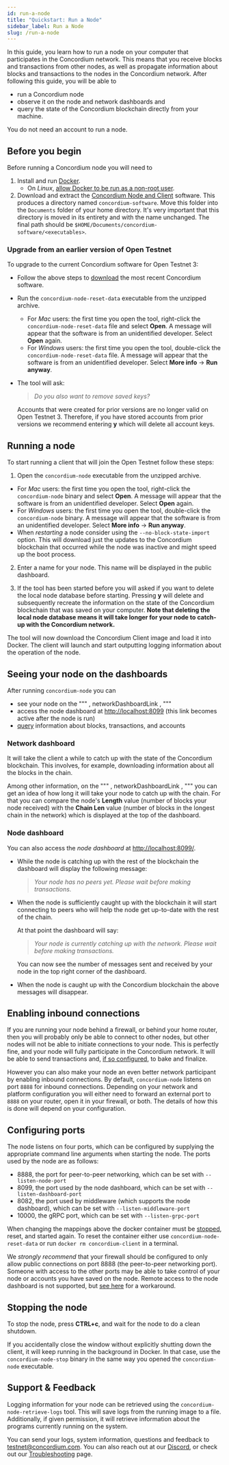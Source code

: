 ```yaml
---
id: run-a-node
title: "Quickstart: Run a Node"
sidebar_label: Run a Node
slug: /run-a-node
---
```


In this guide, you learn how to run a node on your computer that participates in the Concordium network.
This means that you receive blocks and transactions from other nodes, as well as propagate information about
blocks and transactions to the nodes in the Concordium network.
After following this guide, you will be able to
- run a Concordium node
- observe it on the node and network dashboards and
- query the state of the Concordium blockchain directly from your machine.

<span class="note">You do not need an account to run a node.</span>

## Before you begin

Before running a Concordium node you will need to

1. Install and run <a href="https://docs.docker.com/get-docker/" target="_blank">Docker</a>.
    - On _Linux_, <a href="https://docs.docker.com/engine/install/linux-postinstall/">allow Docker to be run as a non-root user</a>.
2. Download and extract the [Concordium Node and Client](/testnet/docs/downloads#concordium-node-and-client) software.
   This produces a directory named `concordium-software`. Move this folder into the `Documents` folder of your home directory.
   It's very important that this directory is moved in its entirety and with the name unchanged.
   The final path should be `$HOME/Documents/concordium-software/<executables>`.


### Upgrade from an earlier version of Open Testnet
To upgrade to the current Concordium software for Open Testnet 3:
- Follow the above steps to [download](/testnet/docs/downloads#concordium-node-and-client) the most recent Concordium software.
- Run the `concordium-node-reset-data` executable from the unzipped archive.
    * For _Mac_ users: the first time you open the tool, right-click the `concordium-node-reset-data` file and select **Open**.
      A message will appear that the software is from an unidentified developer. Select **Open** again.
    * For _Windows_ users: the first time you open the tool, double-click the `concordium-node-reset-data` file.
      A message will appear that the software is from an unidentified developer.
      Select **More info** → **Run anyway**.
- The tool will ask:

  > _Do you also want to remove saved keys?_

  Accounts that were created for prior versions are no longer valid on Open Testnet 3.
  Therefore, if you have stored accounts from prior versions we recommend entering **y** which will delete all account keys.

## Running a node

To start running a client that will join the Open Testnet follow these steps:

1. Open the `concordium-node` executable from the unzipped archive.
  - For _Mac_ users: the first time you open the tool, right-click the `concordium-node` binary and select **Open**.
    A message will appear that the software is from an unidentified developer. Select **Open** again.
  - For _Windows_ users: the first time you open the tool, double-click the `concordium-node` binary.
    A message will appear that the software is from an unidentified developer.
    Select **More info** → **Run anyway**.
  - <span class="note">When _restarting_ a node consider using the `--no-block-state-import` option.
    This will download just the updates to the Concordium blockchain that occurred while the node was inactive
    and might speed up the boot process.</span>

2. Enter a name for your node. This name will be displayed in the public dashboard.

3. If the tool has been started before you will asked if you want to delete
the local node database before starting. Pressing **y** will delete and subsequently recreate the information on
the state of the Concordium blockchain that was saved on your computer.
**Note that deleting the local node database means it will take longer for your node to catch-up with the Concordium network.**

<span class="note">The tool will now download the Concordium Client image and load it into Docker.
The client will launch and start outputting logging information about the operation of the node.</span>

## Seeing your node on the dashboards

After running `concordium-node` you can
- see your node on the """
    , networkDashboardLink
    , """
- access the node dashboard at [http://localhost:8099](http://localhost:8099/) (this link becomes active after the node is run)
- [query](/testnet/docs/queries) information about blocks, transactions, and accounts

### Network dashboard

It will take the client a while to catch up with the state of the Concordium blockchain.
This involves, for example, downloading information about all the blocks in the chain.

Among other information, on the """
    , networkDashboardLink
    , """ you can get an idea of how long it will take
your node to catch up with the chain. For that you can compare the node's **Length**
value (number of blocks your node received) with the **Chain Len** value (number of blocks in the longest chain in the network)
which is displayed at the top of the dashboard.

### Node dashboard
You can also access the _node dashboard_ at [http://localhost:8099/](http://localhost:8099/).
- While the node is catching up with the rest of the blockchain the dashboard will display the following message:

  > _Your node has no peers yet. Please wait before making transactions._

- When the node is sufficiently caught up with the blockchain it will start connecting to peers who will help the node
  get up-to-date with the rest of the chain.

  At that point the dashboard will say:

  > _Your node is currently catching up with the network. Please wait before making transactions._

  You can now see the number of messages sent and received by your node in the top right corner of the dashboard.

- When the node is caught up with the Concordium blockchain the above messages will disappear.

## Enabling inbound connections

If you are running your node behind a firewall, or behind your home router, then you will probably only be able to connect
to other nodes, but other nodes will not be able to initiate connections to your node.
This is perfectly fine, and your node will fully participate in the Concordium network.
It will be able to send transactions and, [if so configured](/testnet/docs/quickstart-baker), to bake and finalize.

However you can also make your node an even better network participant by enabling inbound connections.
By default, `concordium-node` listens on port `8888` for inbound connections.
Depending on your network and platform configuration you will either need to forward an external port to `8888` on your router,
open it in your firewall, or both.
The details of how this is done will depend on your configuration.

## Configuring ports

The node listens on four ports, which can be configured by supplying the appropriate command line arguments when starting the node.
The ports used by the node are as follows:
- 8888, the port for peer-to-peer networking, which can be set with `--listen-node-port`
- 8099, the port used by the node dashboard, which can be set with `--listen-dashboard-port`
- 8082, the port used by middleware (which supports the node dashboard), which can be set with `--listen-middleware-port`
- 10000, the gRPC port, which can be set with `--listen-grpc-port`

When changing the mappings above the docker container must be [stopped](#stopping-the-node), reset, and started again. To reset the container either use `concordium-node-reset-data` or run `docker rm concordium-client` in a terminal.

We *strongly recommend* that your firewall should be configured to only allow public connections on port 8888 (the peer-to-peer networking port).
Someone with access to the other ports may be able to take control of your node or accounts you have saved on the node.
Remote access to the node dashboard is not supported, but [see here](/testnet/docs/troubleshooting#node-dashboard-does-not-load) for a workaround.

## Stopping the node
To stop the node, press **CTRL+c**, and wait for the node to do a clean shutdown.

If you accidentally close the window without explicitly shutting down the client, it will keep running in the background in Docker.
In that case, use the `concordium-node-stop` binary in the same way you opened the `concordium-node` executable.

## Support & Feedback

Logging information for your node can be retrieved using the `concordium-node-retrieve-logs` tool.
This will save logs from the running image to a file.
Additionally, if given permission, it will retrieve information about the programs currently running on the system.

You can send your logs, system information, questions and feedback to [testnet@concordium.com](mailto:testnet@concordium.com). You can also reach out at our [Discord](https://discord.gg/xWmQ5tp), or check out our [Troubleshooting](/testnet/docs/troubleshooting) page.
